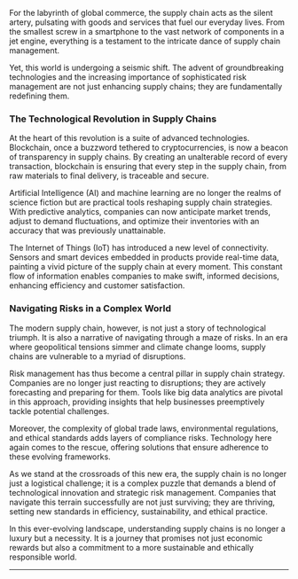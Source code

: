 For the labyrinth of global commerce, the supply chain acts as the silent artery, pulsating with goods and services that fuel our everyday lives. From the smallest screw in a smartphone to the vast network of components in a jet engine, everything is a testament to the intricate dance of supply chain management.

Yet, this world is undergoing a seismic shift. The advent of groundbreaking technologies and the increasing importance of sophisticated risk management are not just enhancing supply chains; they are fundamentally redefining them.

### The Technological Revolution in Supply Chains

At the heart of this revolution is a suite of advanced technologies. Blockchain, once a buzzword tethered to cryptocurrencies, is now a beacon of transparency in supply chains. By creating an unalterable record of every transaction, blockchain is ensuring that every step in the supply chain, from raw materials to final delivery, is traceable and secure.

Artificial Intelligence (AI) and machine learning are no longer the realms of science fiction but are practical tools reshaping supply chain strategies. With predictive analytics, companies can now anticipate market trends, adjust to demand fluctuations, and optimize their inventories with an accuracy that was previously unattainable.

The Internet of Things (IoT) has introduced a new level of connectivity. Sensors and smart devices embedded in products provide real-time data, painting a vivid picture of the supply chain at every moment. This constant flow of information enables companies to make swift, informed decisions, enhancing efficiency and customer satisfaction.

### Navigating Risks in a Complex World

The modern supply chain, however, is not just a story of technological triumph. It is also a narrative of navigating through a maze of risks. In an era where geopolitical tensions simmer and climate change looms, supply chains are vulnerable to a myriad of disruptions.

Risk management has thus become a central pillar in supply chain strategy. Companies are no longer just reacting to disruptions; they are actively forecasting and preparing for them. Tools like big data analytics are pivotal in this approach, providing insights that help businesses preemptively tackle potential challenges.

Moreover, the complexity of global trade laws, environmental regulations, and ethical standards adds layers of compliance risks. Technology here again comes to the rescue, offering solutions that ensure adherence to these evolving frameworks.

As we stand at the crossroads of this new era, the supply chain is no longer just a logistical challenge; it is a complex puzzle that demands a blend of technological innovation and strategic risk management. Companies that navigate this terrain successfully are not just surviving; they are thriving, setting new standards in efficiency, sustainability, and ethical practice.

In this ever-evolving landscape, understanding supply chains is no longer a luxury but a necessity. It is a journey that promises not just economic rewards but also a commitment to a more sustainable and ethically responsible world.

- - - - - -